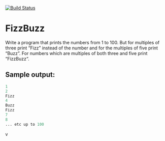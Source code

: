 [![Build Status](https://travis-ci.org/gmonnet-ssg/bootstrap-kata-fizzbuzz.svg?branch=java)](https://travis-ci.org/gmonnet-ssg/bootstrap-kata-fizzbuzz)

# FizzBuzz

Write a program that prints the numbers from 1 to 100. But for multiples of three print “Fizz” instead of the number and for the multiples of five print “Buzz”. For numbers which are multiples of both three and five print “FizzBuzz“.

## Sample output:

```s
1
2
Fizz
4
Buzz
Fizz
7
8
... etc up to 100
```

v
